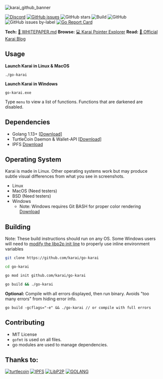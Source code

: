 ![karai_github_banner](https://user-images.githubusercontent.com/34389545/80034381-f6a14d00-84b3-11ea-857a-638322dac890.png)

[![Discord](https://img.shields.io/discord/388915017187328002?label=Join%20Discord)](http://chat.turtlecoin.lol) [![GitHub issues](https://img.shields.io/github/issues/karai/go-karai?label=Issues)](https://github.com/karai/go-karai/issues) ![GitHub stars](https://img.shields.io/github/stars/karai/go-karai?label=Github%20Stars) ![Build](https://github.com/karai/go-karai/workflows/Build/badge.svg) ![GitHub](https://img.shields.io/github/license/karai/go-karai) ![GitHub issues by-label](https://img.shields.io/github/issues/karai/go-karai/Todo) [![Go Report Card](https://goreportcard.com/badge/github.com/karai/go-karai)](https://goreportcard.com/report/github.com/karai/go-karai)

**Tech:** [📝 WHITEPAPER.md](https://github.com/karai/go-karai/blob/master/docs/WHITEPAPER.md) **Browse:** [💻 Karai Pointer Explorer](https://karaiexplorer.extrahash.org/) **Read:** [🔗 Official Karai Blog](https://karai.io)

## Usage

**Launch Karai in Linux & MacOS**

```
./go-karai
```

**Launch Karai in Windows**

```
go-karai.exe
```

Type `menu` to view a list of functions. Functions that are darkened are disabled.

## Dependencies

-   Golang 1.13+ [[Download]](https://golang.org)
-   TurtleCoin Daemon & Wallet-API [[Download]](http://latest.turtlecoin.lol)
-   IPFS [Download](https://github.com/ipfs/go-ipfs/releases/latest)

## Operating System

Karai is made in Linux. Other operating systems work but may produce subtle visual differences from what you see in screenshots.

-   Linux
-   MacOS (Need testers)
-   BSD (Need testers)
-   Windows
    -   Note: Windows requires Git BASH for proper color rendering [Download](https://gitforwindows.org/)

## Building

Note: These build instructions should run on any OS. Some Windows users will need to [modify the libp2p init line](https://superuser.com/questions/223104/setting-and-using-variable-within-same-command-line-in-windows-cmd-exe) to properly use inline environment variables

```bash
git clone https://github.com/karai/go-karai

cd go-karai

go mod init github.com/karai/go-karai

go build && ./go-karai
```

**Optional:** Compile with all errors displayed, then run binary. Avoids "too many errors" from hiding error info.

`go build -gcflags="-e" && ./go-karai // or compile with full errors`

## Contributing

-   MIT License
-   `gofmt` is used on all files.
-   go modules are used to manage dependencies.

## Thanks to:

[![turtlecoin](https://user-images.githubusercontent.com/34389545/80266529-fb0b6880-8661-11ea-9a75-4cb066834775.png)](https://turtlecoin.lol)
[![IPFS](https://user-images.githubusercontent.com/34389545/80266356-0c07aa00-8661-11ea-8308-84639318213a.png)](https://ipfs.io)
[![LibP2P](https://user-images.githubusercontent.com/34389545/80266502-e4651180-8661-11ea-8367-54bf59e26470.png)](https://libp2p.io)
[![GOLANG](https://user-images.githubusercontent.com/34389545/80266422-6b65ba00-8661-11ea-836a-d1904ec15b94.png)](https://golang.org)
